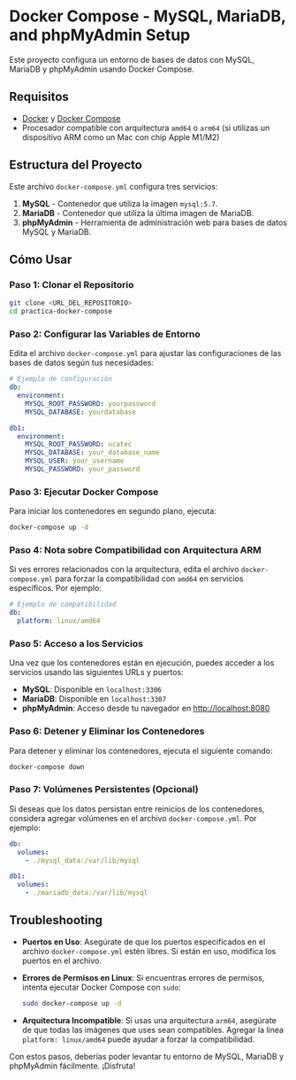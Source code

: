 
# Docker Compose - MySQL, MariaDB, and phpMyAdmin Setup

Este proyecto configura un entorno de bases de datos con MySQL, MariaDB y phpMyAdmin usando Docker Compose.

## Requisitos

- [Docker](https://www.docker.com/get-started) y [Docker Compose](https://docs.docker.com/compose/install/)
- Procesador compatible con arquitectura `amd64` o `arm64` (si utilizas un dispositivo ARM como un Mac con chip Apple M1/M2)

## Estructura del Proyecto

Este archivo `docker-compose.yml` configura tres servicios:

1. **MySQL** - Contenedor que utiliza la imagen `mysql:5.7`.
2. **MariaDB** - Contenedor que utiliza la última imagen de MariaDB.
3. **phpMyAdmin** - Herramienta de administración web para bases de datos MySQL y MariaDB.

## Cómo Usar

### Paso 1: Clonar el Repositorio

```bash
git clone <URL_DEL_REPOSITORIO>
cd practica-docker-compose
```

### Paso 2: Configurar las Variables de Entorno

Edita el archivo `docker-compose.yml` para ajustar las configuraciones de las bases de datos según tus necesidades:

```yaml
# Ejemplo de configuración
db:
  environment:
    MYSQL_ROOT_PASSWORD: yourpassword
    MYSQL_DATABASE: yourdatabase

db1:
  environment:
    MYSQL_ROOT_PASSWORD: ucatec
    MYSQL_DATABASE: your_database_name
    MYSQL_USER: your_username
    MYSQL_PASSWORD: your_password
```

### Paso 3: Ejecutar Docker Compose

Para iniciar los contenedores en segundo plano, ejecuta:

```bash
docker-compose up -d
```

### Paso 4: Nota sobre Compatibilidad con Arquitectura ARM

Si ves errores relacionados con la arquitectura, edita el archivo `docker-compose.yml` para forzar la compatibilidad con `amd64` en servicios específicos. Por ejemplo:

```yaml
# Ejemplo de compatibilidad
db:
  platform: linux/amd64
```

### Paso 5: Acceso a los Servicios

Una vez que los contenedores están en ejecución, puedes acceder a los servicios usando las siguientes URLs y puertos:

- **MySQL**: Disponible en `localhost:3306`
- **MariaDB**: Disponible en `localhost:3307`
- **phpMyAdmin**: Acceso desde tu navegador en [http://localhost:8080](http://localhost:8080)

### Paso 6: Detener y Eliminar los Contenedores

Para detener y eliminar los contenedores, ejecuta el siguiente comando:

```bash
docker-compose down
```

### Paso 7: Volúmenes Persistentes (Opcional)

Si deseas que los datos persistan entre reinicios de los contenedores, considera agregar volúmenes en el archivo `docker-compose.yml`. Por ejemplo:

```yaml
db:
  volumes:
    - ./mysql_data:/var/lib/mysql

db1:
  volumes:
    - ./mariadb_data:/var/lib/mysql
```

## Troubleshooting

- **Puertos en Uso**: Asegúrate de que los puertos especificados en el archivo `docker-compose.yml` estén libres. Si están en uso, modifica los puertos en el archivo.
- **Errores de Permisos en Linux**: Si encuentras errores de permisos, intenta ejecutar Docker Compose con `sudo`:

  ```bash
  sudo docker-compose up -d
  ```

- **Arquitectura Incompatible**: Si usas una arquitectura `arm64`, asegúrate de que todas las imágenes que uses sean compatibles. Agregar la línea `platform: linux/amd64` puede ayudar a forzar la compatibilidad.

Con estos pasos, deberías poder levantar tu entorno de MySQL, MariaDB y phpMyAdmin fácilmente. ¡Disfruta!
